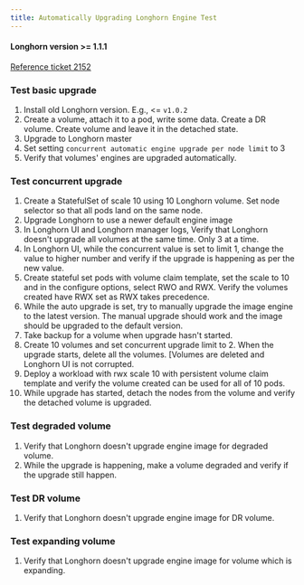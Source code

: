 ```yaml
---
title: Automatically Upgrading Longhorn Engine Test
---
```

<h4>Longhorn version >= 1.1.1 </h4>

[Reference ticket 2152](https://github.com/longhorn/longhorn/issues/2152)


### Test basic upgrade
1. Install old Longhorn version. E.g., <= `v1.0.2`
1. Create a volume, attach it to a pod, write some data. Create a DR volume. Create volume and leave it in the detached state.
1. Upgrade to  Longhorn master
1. Set setting `concurrent automatic engine upgrade per node limit` to 3
1. Verify that volumes' engines are upgraded automatically.

### Test concurrent upgrade
1. Create a StatefulSet of scale 10 using 10 Longhorn volume. Set node selector so that all pods land on the same node.
2. Upgrade Longhorn to use a newer default engine image
3. In Longhorn UI and Longhorn manager logs, Verify that Longhorn doesn't upgrade all volumes at the same time. Only 3 at a time.
4. In Longhorn UI, while the concurrent value is set to limit 1, change the value to higher number and verify if the upgrade is happening as per the new value.
5. Create stateful set pods with volume claim template, set the scale to 10 and in the configure options, select RWO and RWX. Verify the volumes created have RWX set as RWX takes precedence.
6. While the auto upgrade is set, try to manually upgrade the image engine to the latest version. The manual upgrade should work and the image should be upgraded to the default version.
7. Take backup for a volume when upgrade hasn't started.
8. Create 10 volumes and set concurrent upgrade limit to 2. When the upgrade starts, delete all the volumes. [Volumes are deleted and Longhorn UI is not corrupted.
9. Deploy a workload with rwx scale 10 with persistent volume claim template and verify the volume created can be used for all of 10 pods.
10. While upgrade has started, detach the nodes from the volume and verify the detached volume is upgraded.
  
### Test degraded volume
1. Verify that Longhorn doesn't upgrade engine image for degraded volume.
2. While the upgrade is happening, make a volume degraded and verify if the upgrade still happen.

### Test DR volume
1. Verify that Longhorn doesn't upgrade engine image for DR volume.

### Test expanding volume
1. Verify that Longhorn doesn't upgrade engine image for volume which is expanding.
